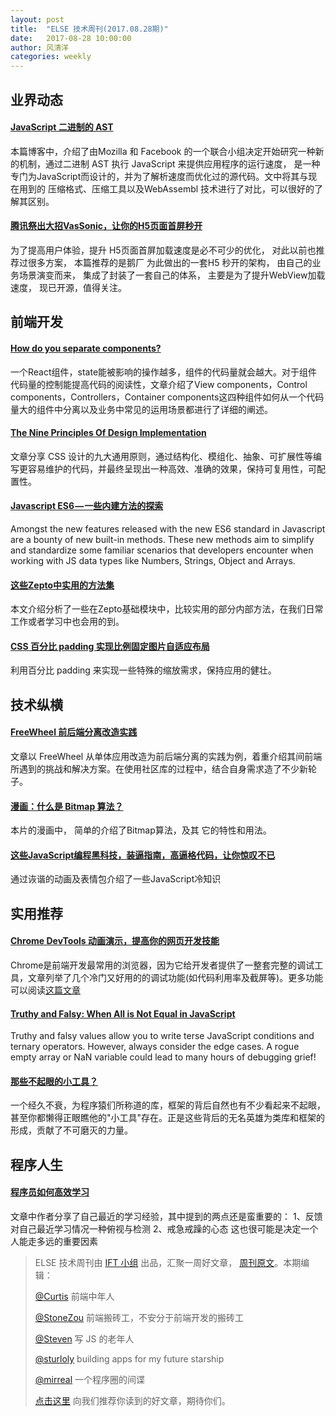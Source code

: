 ```yaml
---
layout: post
title:  "ELSE 技术周刊(2017.08.28期)"
date:   2017-08-28 10:00:00
author: 风清洋
categories: weekly
---
```


## 业界动态

#### [JavaScript 二进制的 AST](https://github.com/xitu/gold-miner/blob/master/TODO/binary-ast-newsletter-1.md)
本篇博客中，介绍了由Mozilla 和 Facebook 的一个联合小组决定开始研究一种新的机制，通过二进制 AST 执行 JavaScript 来提供应用程序的运行速度， 是一种专门为JavaScript而设计的，并为了解析速度而优化过的源代码。文中将其与现在用到的 压缩格式、压缩工具以及WebAssembl 技术进行了对比，可以很好的了解其区别。


#### [腾讯祭出大招VasSonic，让你的H5页面首屏秒开](https://segmentfault.com/a/1190000010711024?utm_source=tuicool&utm_medium=referral)
为了提高用户体验，提升 H5页面首屏加载速度是必不可少的优化， 对此以前也推荐过很多方案， 本篇推荐的是鹅厂 为此做出的一套H5 秒开的架构， 由自己的业务场景演变而来， 集成了封装了一套自己的体系， 主要是为了提升WebView加载速度， 现已开源，值得关注。


## 前端开发

#### [How do you separate components?](https://reactarmory.com/answers/how-should-i-separate-components)

一个React组件，state能被影响的操作越多，组件的代码量就会越大。对于组件代码量的控制能提高代码的阅读性，文章介绍了View components，Control components，Controllers，Container components这四种组件如何从一个代码量大的组件中分离以及业务中常见的运用场景都进行了详细的阐述。

#### [The Nine Principles Of Design Implementation](https://www.smashingmagazine.com/2017/08/nine-principles-design-implementation/)

文章分享 CSS 设计的九大通用原则，通过结构化、模组化、抽象、可扩展性等编写更容易维护的代码，并最终呈现出一种高效、准确的效果，保持可复用性，可配置性。

#### [Javascript ES6 — 一些内建方法的探索](https://hackernoon.com/javascript-es6-exploring-the-new-built-in-methods-b62583b0a8e6)

Amongst the new features released with the new ES6 standard in Javascript are a bounty of new built-in methods. These new methods aim to simplify and standardize some familiar scenarios that developers encounter when working with JS data types like Numbers, Strings, Object and Arrays.

#### [这些Zepto中实用的方法集](https://github.com/qianlongo/zepto-analysis/issues/5)
本文介绍分析了一些在Zepto基础模块中，比较实用的部分内部方法，在我们日常工作或者学习中也会用的到。

#### [CSS 百分比 padding 实现比例固定图片自适应布局](http://www.zhangxinxu.com/wordpress/2017/08/css-percent-padding-image-layout/)

利用百分比 padding 来实现一些特殊的缩放需求，保持应用的健壮。


## 技术纵横

#### [FreeWheel 前后端分离改造实践](http://www.infoq.com/cn/articles/freewheel-refactoring)

文章以 FreeWheel 从单体应用改造为前后端分离的实践为例，着重介绍其间前端所遇到的挑战和解决方案。在使用社区库的过程中，结合自身需求造了不少新轮子。

#### [漫画：什么是 Bitmap 算法？](http://mp.weixin.qq.com/s/96Iv8ZKAm6ozob4YCnFWqA)
本片的漫画中， 简单的介绍了Bitmap算法，及其 它的特性和用法。

#### [这些JavaScript编程黑科技，装逼指南，高逼格代码，让你惊叹不已](https://juejin.im/entry/5998f8396fb9a0247c6ec9cd?utm_source=gold_browser_extension)
通过诙谐的动画及表情包介绍了一些JavaScript冷知识


## 实用推荐

#### [Chrome DevTools 动画演示，提高你的网页开发技能](https://zhuanlan.zhihu.com/p/28741678)

Chrome是前端开发最常用的浏览器，因为它给开发者提供了一整套完整的调试工具，文章列举了几个冷门又好用的的调试功能(如代码利用率及截屏等)。更多功能可以阅读[这篇文章](https://umaar.com/dev-tips/)

#### [Truthy and Falsy: When All is Not Equal in JavaScript](https://www.sitepoint.com/javascript-truthy-falsy/)

Truthy and falsy values allow you to write terse JavaScript conditions and ternary operators. However, always consider the edge cases. A rogue empty array or NaN variable could lead to many hours of debugging grief!

#### [那些不起眼的小工具？](https://github.com/qianlongo/underscore-analysis/issues/5)

一个经久不衰，为程序猿们所称道的库，框架的背后自然也有不少看起来不起眼，甚至你都懒得正眼瞧他的"小工具"存在。正是这些背后的无名英雄为类库和框架的形成，贡献了不可磨灭的力量。


## 程序人生

#### [程序员如何高效学习](https://segmentfault.com/a/1190000010805365)
文章中作者分享了自己最近的学习经验，其中提到的两点还是蛮重要的：
1、反馈  对自己最近学习情况一种俯视与检测
2、戒急戒躁的心态  这也很可能是决定一个人能走多远的重要因素



> ELSE 技术周刊由 [IFT 小组](https://github.com/CtripFE) 出品，汇聚一周好文章， [周刊原文](https://zhuanlan.zhihu.com/p/28835231)。本期编辑：
>
> [@Curtis](https://github.com/CurtisCBS) 前端中年人
>
> [@StoneZou](https://github.com/stoneyong) 前端搬砖工，不安分于前端开发的搬砖工
>
> [@Steven](https://github.com/StevenX911) 写 JS 的老年人
>
> [@sturloly](https://github.com/sturloly) building apps for my future starship
>
> [@mirreal](https://github.com/mirreal) 一个程序圈的间谍
>
> [点击这里](https://github.com/CtripFE/fe-weekly/issues) 向我们推荐你读到的好文章，期待你们。